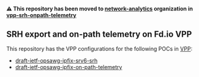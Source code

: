 #### :warning: This repository has been moved to [network-analytics](https://github.com/network-analytics) organization in [vpp-srh-onpath-telemetry](https://github.com/network-analytics/vpp-srh-onpath-telemetry)

## SRH export and on-path telemetry on Fd.io VPP

This repository has the VPP configurations for the following POCs in [VPP](https://github.com/FDio/vpp):
- [draft-ietf-opsawg-ipfix-srv6-srh](https://datatracker.ietf.org/doc/draft-ietf-opsawg-ipfix-srv6-srh/)
- [draft-ietf-opsawg-ipfix-on-path-telemetry](https://datatracker.ietf.org/doc/draft-ietf-opsawg-ipfix-on-path-telemetry/)
